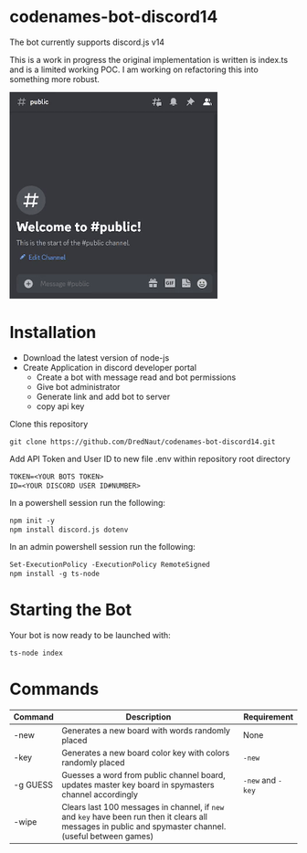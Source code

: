 # codenames-bot-discord14

The bot currently supports discord.js v14

This is a work in progress the original implementation is written is index.ts and is a limited working POC. I am working on refactoring this into something more robust.

![Alt Text](./assets/codenames_demo1.gif)

# Installation
- Download the latest version of node-js
- Create Application in discord developer portal
    - Create a bot with message read and bot permissions
    - Give bot administrator
    - Generate link and add bot to server
    - copy api key

Clone this repository
```
git clone https://github.com/DredNaut/codenames-bot-discord14.git
```

Add API Token and User ID to new file .env within repository root directory
```
TOKEN=<YOUR BOTS TOKEN>
ID=<YOUR DISCORD USER ID#NUMBER>
```

In a powershell session run the following:
```
npm init -y
npm install discord.js dotenv
```

In an admin powershell session run the following:
```
Set-ExecutionPolicy -ExecutionPolicy RemoteSigned
npm install -g ts-node
```

# Starting the Bot
Your bot is now ready to be launched with:
```
ts-node index
```

# Commands
|Command|Description|Requirement|
|---|---|---|
|-new|Generates a new board with words randomly placed|None|
|-key|Generates a new board color key with colors randomly placed|```-new```|
|-g GUESS|Guesses a word from public channel board, updates master key board in spymasters channel accordingly|```-new``` and ```-key```|
|-wipe|Clears last 100 messages in channel, if ```new``` and ```key``` have been run then it clears all messages in public and spymaster channel. (useful between games)||